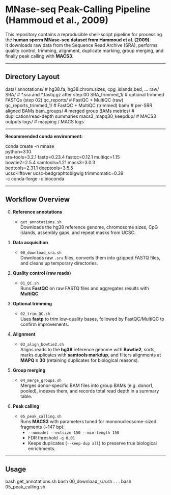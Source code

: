 # MNase-seq Peak-Calling Pipeline (Hammoud et al., 2009)

This repository contains a reproducible shell-script pipeline for processing the **human sperm MNase-seq dataset from Hammoud et al. (2009)**.  
It downloads raw data from the Sequence Read Archive (SRA), performs quality control, trimming, alignment, duplicate marking, group merging, and finally peak calling with **MACS3**.  


---
## Directory Layout

data/
    annotations/      # hg38.fa, hg38.chrom.sizes, cpg_islands.bed, ...
    raw/
        SRA/            # *.sra and *.fastq.gz after step 00
        SRA_trimmed_1/  # optional trimmed FASTQs (step 02)
        qc_reports/     # FastQC + MultiQC (raw)
        qc_reports_trimmed_1/  # FastQC + MultiQC (trimmed)
    bam/             # per-SRR aligned BAMs
    bam_groups/ # merged group BAMs
    metrics/     # duplication/read-depth summaries
    macs3_mapq30_keepdup/    # MACS3 outputs
logs/                           # mapping / MACS logs

---

**Recommended conda environment:**

conda create -n mnase \
  python=3.10 \
  sra-tools=3.2.1 fastp=0.23.4 fastqc=0.12.1 multiqc=1.15 \
  bowtie2=2.5.4 samtools=1.21 macs3=3.0.3 \
  bedtools=2.31.1 deeptools=3.5.5 \
  ucsc-liftover ucsc-bedgraphtobigwig trimmomatic=0.39 \
  -c conda-forge -c bioconda


---

## Workflow Overview


0. **Reference annotations**  
   - `get_annotations.sh`  
     Downloads the hg38 reference genome, chromosome sizes, CpG islands, assembly gaps, and repeat masks from UCSC.


1. **Data acquisition**  
   - `00_download_sra.sh`  
     Downloads raw `.sra` files, converts them into gzipped FASTQ files, and cleans up temporary directories.

2. **Quality control (raw reads)**  
   - `01_QC.sh`  
     Runs **FastQC** on raw FASTQ files and aggregates results with **MultiQC**.

3. **Optional trimming**  
   - `02_trim_QC.sh`  
     Uses **fastp** to trim low-quality bases, followed by FastQC/MultiQC to confirm improvements.

4. **Alignment**  
   - `03_align_bowtie2.sh`  
     Aligns reads to the **hg38** reference genome with **Bowtie2**, sorts, marks duplicates with **samtools markdup**, and filters alignments at **MAPQ ≥ 30** (retaining duplicates for biological reasons).

5. **Group merging**  
   - `04_merge_groups.sh`  
     Merges donor-specific BAM files into group BAMs (e.g. donor1, pooled), indexes them, and records total read depth in a summary table.

6. **Peak calling**  
   - `05_peak_calling.sh`  
     Runs **MACS3** with parameters tuned for mononucleosome-sized fragments (~147 bp):  
     - `--nomodel --extsize 150 --min-length 150`  
     - FDR threshold `-q 0.01`  
     - Keeps duplicates (`--keep-dup all`) to preserve true biological enrichments.


---
## Usage

bash get_annotations.sh
bash 00_download_sra.sh
.
.
.
bash 05_peak_calling.sh
 



